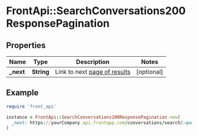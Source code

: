 # FrontApi::SearchConversations200ResponsePagination

## Properties

| Name | Type | Description | Notes |
| ---- | ---- | ----------- | ----- |
| **_next** | **String** | Link to next [page of results](https://dev.frontapp.com/docs/pagination) | [optional] |

## Example

```ruby
require 'front_api'

instance = FrontApi::SearchConversations200ResponsePagination.new(
  _next: https://yourCompany.api.frontapp.com/conversations/search/:query:?page_token&#x3D;d4d5f065c89f1284ea262fa6b19456239b0
)
```

